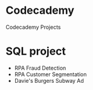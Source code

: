 # Codecademy
Codecademy Projects

# SQL project
* RPA Fraud Detection
* RPA Customer Segmentation
* Davie's Burgers Subway Ad
